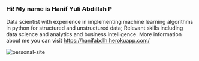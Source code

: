 ### Hi! My name is Hanif Yuli Abdillah P

Data scientist with experience in implementing machine learning algorithms in python for structured and unstructured data; Relevant skills including data science and analytics and business intelligence. More information about me you can visit https://hanifabdlh.herokuapp.com/

![personal-site](https://res.cloudinary.com/weetan/image/upload/v1656858189/preview-1200x595_zi5ura.jpg)
